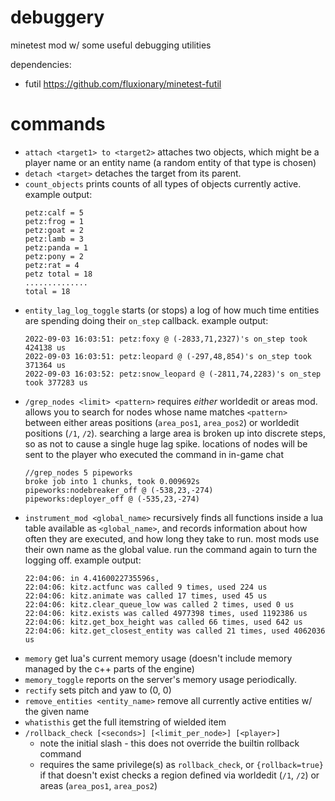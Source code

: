 # debuggery

minetest mod w/ some useful debugging utilities

dependencies:
* futil https://github.com/fluxionary/minetest-futil

# commands

* `attach <target1> to <target2>`
  attaches two objects, which might be a player name or an entity name (a random entity of that type is chosen)
* `detach <target>`
  detaches the target from its parent.
* `count_objects`
  prints counts of all types of objects currently active.
  example output:
  ```
  petz:calf = 5
  petz:frog = 1
  petz:goat = 2
  petz:lamb = 3
  petz:panda = 1
  petz:pony = 2
  petz:rat = 4
  petz total = 18
  ..............
  total = 18
  ```
* `entity_lag_log_toggle`
  starts (or stops) a log of how much time entities are spending doing their `on_step` callback.
  example output:
  ```
  2022-09-03 16:03:51: petz:foxy @ (-2833,71,2327)'s on_step took 424138 us
  2022-09-03 16:03:51: petz:leopard @ (-297,48,854)'s on_step took 371364 us
  2022-09-03 16:03:52: petz:snow_leopard @ (-2811,74,2283)'s on_step took 377283 us
  ```
* `/grep_nodes <limit> <pattern>`
  requires *either* worldedit or areas mod. allows you to search for nodes whose name matches `<pattern>` between
  either areas positions (`area_pos1`, `area_pos2`) or worldedit positions (`/1`, `/2`). searching a large area is
  broken up into discrete steps, so as not to cause a single huge lag spike. locations of nodes will be sent to
  the player who executed the command in in-game chat
  ```
  //grep_nodes 5 pipeworks
  broke job into 1 chunks, took 0.009692s
  pipeworks:nodebreaker_off @ (-538,23,-274)
  pipeworks:deployer_off @ (-535,23,-274)
  ```
* `instrument_mod <global_name>`
  recursively finds all functions inside a lua table available as `<global_name>`, and records information about how
  often they are executed, and how long they take to run. most mods use their own name as the global value.
  run the command again to turn the logging off. example output:
  ```
  22:04:06: in 4.4160022735596s,
  22:04:06: kitz.actfunc was called 9 times, used 224 us
  22:04:06: kitz.animate was called 17 times, used 45 us
  22:04:06: kitz.clear_queue_low was called 2 times, used 0 us
  22:04:06: kitz.exists was called 4977398 times, used 1192386 us
  22:04:06: kitz.get_box_height was called 66 times, used 642 us
  22:04:06: kitz.get_closest_entity was called 21 times, used 4062036 us
  ```
* `memory`
  get lua's current memory usage (doesn't include memory managed by the c++ parts of the engine)
* `memory_toggle`
  reports on the server's memory usage periodically.
* `rectify`
  sets pitch and yaw to (0, 0)
* `remove_entities <entity_name>`
  remove all currently active entities w/ the given name
* `whatisthis`
  get the full itemstring of wielded item
* `/rollback_check [<seconds>] [<limit_per_node>] [<player>]`
  * note the initial slash - this does not override the builtin rollback command
  * requires the same privilege(s) as `rollback_check`, or `{rollback=true}` if that doesn't exist
  checks a region defined via worldedit (`/1`, `/2`) or areas (`area_pos1`, `area_pos2`)
